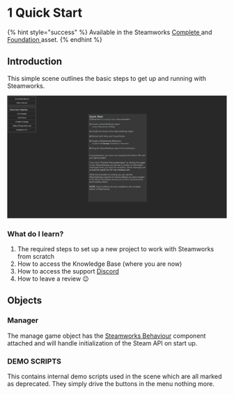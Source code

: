 # 1 Quick Start

{% hint style="success" %}
Available in the Steamworks [Complete ](https://assetstore.unity.com/packages/tools/utilities/ux-v2-complete-201905)and [Foundation ](https://assetstore.unity.com/packages/tools/utilities/ux-v2-foundation-202671)asset.
{% endhint %}

## Introduction&#x20;

This simple scene outlines the basic steps to get up and running with Steamworks.

![](<../../../../.gitbook/assets/image (156) (1).png>)

### What do I learn?

1. The required steps to set up a new project to work with Steamworks from scratch
2. How to access the Knowledge Base (where you are now)
3. How to access the support [Discord ](https://discord.gg/6X3xrRc)
4. How to leave a review 😉

## Objects

### Manager

The manage game object has the [Steamworks Behaviour](../../components/steamworks-behaviour.md) component attached and will handle initialization of the Steam API on start up.

### DEMO SCRIPTS

This contains internal demo scripts used in the scene which are all marked as deprecated. They simply drive the buttons in the menu nothing more.
